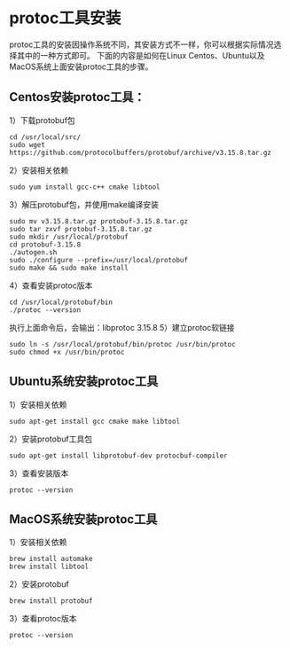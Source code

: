 # protoc工具安装
protoc工具的安装因操作系统不同，其安装方式不一样，你可以根据实际情况选择其中的一种方式即可。
下面的内容是如何在Linux Centos、Ubuntu以及MacOS系统上面安装protoc工具的步骤。
## Centos安装protoc工具：
1）下载protobuf包
```shell
cd /usr/local/src/
sudo wget https://github.com/protocolbuffers/protobuf/archive/v3.15.8.tar.gz
```
2）安装相关依赖
```shell
sudo yum install gcc-c++ cmake libtool
```
3）解压protobuf包，并使用make编译安装
```shell
sudo mv v3.15.8.tar.gz protobuf-3.15.8.tar.gz
sudo tar zxvf protobuf-3.15.8.tar.gz
sudo mkdir /usr/local/protobuf
cd protobuf-3.15.8
./autogen.sh
sudo ./configure --prefix=/usr/local/protobuf
sudo make && sudo make install
```
4）查看安装protoc版本
```shell
cd /usr/local/protobuf/bin
./protoc --version
```
执行上面命令后，会输出：libprotoc 3.15.8
5）建立protoc软链接
```shell
sudo ln -s /usr/local/protobuf/bin/protoc /usr/bin/protoc
sudo chmod +x /usr/bin/protoc
```

## Ubuntu系统安装protoc工具
1）安装相关依赖
```shell
sudo apt-get install gcc cmake make libtool
```
2）安装protobuf工具包
```shell
sudo apt-get install libprotobuf-dev protocbuf-compiler
```
3）查看安装版本
```shell
protoc --version
```

## MacOS系统安装protoc工具
1）安装相关依赖
```shell
brew install automake
brew install libtool
```
2）安装protobuf
```shell
brew install protobuf
```
3）查看protoc版本
```shell
protoc --version
```
